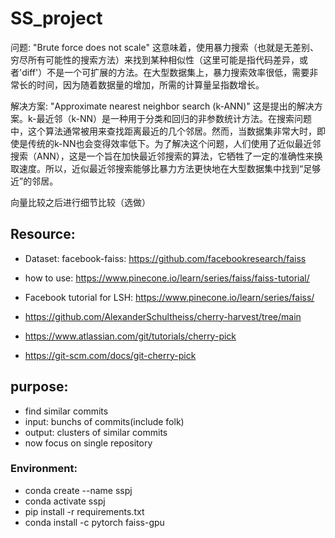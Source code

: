 # SS_project

问题: "Brute force does not scale" 这意味着，使用暴力搜索（也就是无差别、穷尽所有可能性的搜索方法）来找到某种相似性（这里可能是指代码差异，或者'diff'）不是一个可扩展的方法。在大型数据集上，暴力搜索效率很低，需要非常长的时间，因为随着数据量的增加，所需的计算量呈指数增长。

解决方案: "Approximate nearest neighbor search (k-ANN)" 这是提出的解决方案。k-最近邻（k-NN）是一种用于分类和回归的非参数统计方法。在搜索问题中，这个算法通常被用来查找距离最近的几个邻居。然而，当数据集非常大时，即使是传统的k-NN也会变得效率低下。为了解决这个问题，人们使用了近似最近邻搜索（ANN），这是一个旨在加快最近邻搜索的算法，它牺牲了一定的准确性来换取速度。所以，近似最近邻搜索能够比暴力方法更快地在大型数据集中找到“足够近”的邻居。

向量比较之后进行细节比较（选做）

## Resource:

- Dataset: facebook-faiss: https://github.com/facebookresearch/faiss

- how to use: https://www.pinecone.io/learn/series/faiss/faiss-tutorial/

- Facebook tutorial for LSH: https://www.pinecone.io/learn/series/faiss/

- https://github.com/AlexanderSchultheiss/cherry-harvest/tree/main

- https://www.atlassian.com/git/tutorials/cherry-pick

- https://git-scm.com/docs/git-cherry-pick

## purpose:

- find similar commits
- input: bunchs of commits(include folk)
- output:  clusters of similar commits
- now focus on single repository

### Environment:
- conda create --name  sspj
- conda activate sspj
- pip install -r requirements.txt
- conda install -c pytorch faiss-gpu